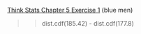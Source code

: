 [Think Stats Chapter 5 Exercise 1](http://greenteapress.com/thinkstats2/html/thinkstats2006.html#toc50) (blue men)

>> dist.cdf(185.42) - dist.cdf(177.8)
